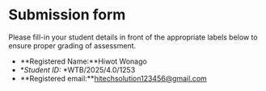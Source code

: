 # Submission form

Please fill-in your student details in front of the appropriate labels
below to ensure proper grading of assessment.

- **Registered Name:**Hiwot Wonago
- **Student ID:* *WTB/2025/4.0/1253
- **Registered email:**hitechsolution123456@gmail.com
